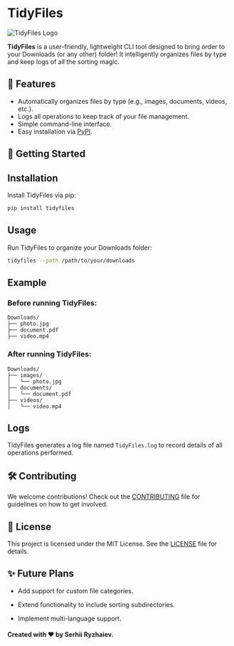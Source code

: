 # TidyFiles

![TidyFiles Logo](https://i.imgur.com/VkDL4QU.jpeg)

**TidyFiles** is a user-friendly, lightweight CLI tool designed to bring order to your Downloads (or any other) folder! It intelligently organizes files by type and keep logs of all the sorting magic.

## 🌟 Features
- Automatically organizes files by type (e.g., images, documents, videos, etc.).
- Logs all operations to keep track of your file management.
- Simple command-line interface.
- Easy installation via [PyPI](https://pypi.org/).

## 🚀 Getting Started

## Installation
Install TidyFiles via pip:
```bash
pip install tidyfiles
```

## Usage
Run TidyFiles to organize your Downloads folder:

```bash
tidyfiles --path /path/to/your/downloads
```

## Example
### Before running TidyFiles:

```plaintext
Downloads/
├── photo.jpg
├── document.pdf
├── video.mp4
```
### After running TidyFiles:

```plaintext
Downloads/
├── images/
│   └── photo.jpg
├── documents/
│   └── document.pdf
├── videos/
│   └── video.mp4
```

## Logs
TidyFiles generates a log file named ```TidyFiles.log``` to record details of all operations performed.

## 🛠️ Contributing
We welcome contributions! Check out the [CONTRIBUTING](CONTRIBUTING.md) file for guidelines on how to get involved.

## 📄 License
This project is licensed under the MIT License. See the [LICENSE](LICENSE) file for details.

## ✨ Future Plans
- Add support for custom file categories.

- Extend functionality to include sorting subdirectories.

- Implement multi-language support.

#### Created with ❤️ by Serhii Ryzhaiev.

